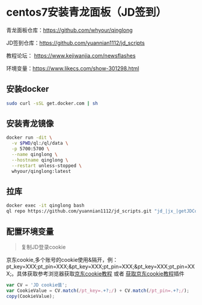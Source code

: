 # centos7安装青龙面板（JD签到）

青龙面板仓库：<https://github.com/whyour/qinglong>

JD签到仓库：<https://github.com/yuannian1112/jd_scripts>

教程论坛： <https://www.kejiwanjia.com/newsflashes>

环境变量：<https://www.likecs.com/show-301298.html>

## 安装docker

```bash
sudo curl -sSL get.docker.com | sh
```

## 安装青龙镜像

```bash
docker run -dit \
  -v $PWD/ql:/ql/data \
  -p 5700:5700 \
  --name qinglong \
  --hostname qinglong \
  --restart unless-stopped \
  whyour/qinglong:latest
```

## 拉库

```bash
docker exec -it qinglong bash
ql repo https://github.com/yuannian1112/jd_scripts.git "jd_|jx_|getJDCookie" "activity|backUp" "^jd[^_]|USER|utils|jdCookie.js|sendNotify.js"
```

## 配置环境变量

> 复制JD登录cookie

京东cookie,多个账号的cookie使用&隔开，例：pt_key=XXX;pt_pin=XXX;&pt_key=XXX;pt_pin=XXX;&pt_key=XXX;pt_pin=XXX;。具体获取参考浏览器获取[京东cookie教程](https://github.com/chinnkarahoi/jd_scripts/blob/master/backUp/GetJdCookie.md) 或者 [获取京东cookie教程](https://github.com/chinnkarahoi/jd_scripts/blob/master/backUp/GetJdCookie.md)插件

```javascript
var CV = 'JD cookie值';
var CookieValue = CV.match(/pt_key=.+?;/) + CV.match(/pt_pin=.+?;/);
copy(CookieValue);
```
